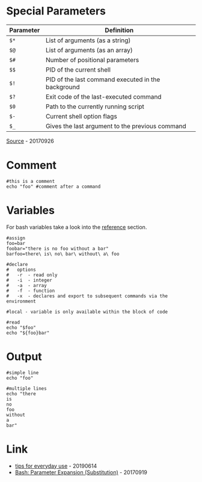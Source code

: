 # Special Parameters

| Parameter | Definition |
| --- | --- |
| `$*` | List of arguments (as a string) |
| `$@` | List of arguments (as an array) |
| `$#` | Number of positional parameters |
| `$$` | PID of the current shell |
| `$!` | PID of the last command executed in the background |
| `$?` | Exit code of the last-executed command |
| `$0` | Path to the currently running script |
| `$-` | Current shell option flags |
| `$_` | Gives the last argument to the previous command |

[Source](https://blog.victormendonca.com/2017/09/26/bash-special-parameters/) - 20170926

# Comment

```
#this is a comment
echo "foo" #comment after a command
```

# Variables

For bash variables take a look into the [reference](https://www.gnu.org/software/bash/manual/html_node/Bash-Variables.html) section.

```
#assign
foo=bar
foobar="there is no foo without a bar"
barfoo=there\ is\ no\ bar\ without\ a\ foo
```

```
#declare
#   options
#   -r  - read only
#   -i  - integer
#   -a  - array
#   -f  - function
#   -x  - declares and export to subsequent commands via the environment
```

```
#local - variable is only available within the block of code
```

```
#read
echo "$foo"
echo "${foo}bar"
```

# Output

```
#simple line
echo "foo"

#multiple lines
echo "there
is
no
foo
without
a
bar"
```

# Link

* [tips for everyday use](https://opensource.com/article/18/5/bash-tricks) - 20190614
* [Bash: Parameter Expansion (Substitution)](https://blog.victormendonca.com/2017/09/19/bash-parameter-expansion/) - 20170919
